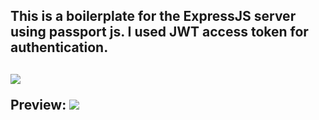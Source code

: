 <h2>This is a boilerplate for the ExpressJS server using passport js. I used JWT access token for authentication. <h2/>

<img src="https://supertokens.com/static/b0172cabbcd583dd4ed222bdb83fc51a/9af93/jwt-structure.png"/>

Preview:
<img src="https://i.ibb.co/wzgTTrb/Screenshot-from-2023-07-18-11-11-31.png"/>
